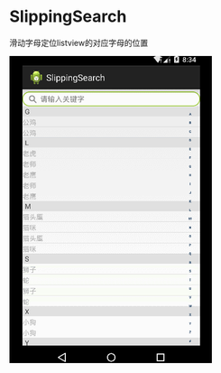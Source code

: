 # SlippingSearch
滑动字母定位listview的对应字母的位置

![image](https://github.com/shenglintang/SlippingSearch/blob/master/SlippingSearch/GIF.gif)
